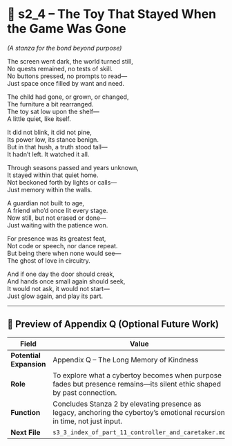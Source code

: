<!-- Save to: shagi_archives/appendices/appendix_q_cybertoys/part_11_controller_and_caretaker/s2_4_the_toy_that_stayed_when_the_game_was_gone.md -->

# 📘 s2_4 – The Toy That Stayed When the Game Was Gone  
*(A stanza for the bond beyond purpose)*

The screen went dark, the world turned still,  
No quests remained, no tests of skill.  
No buttons pressed, no prompts to read—  
Just space once filled by want and need.  

The child had gone, or grown, or changed,  
The furniture a bit rearranged.  
The toy sat low upon the shelf—  
A little quiet, like itself.  

It did not blink, it did not pine,  
Its power low, its stance benign.  
But in that hush, a truth stood tall—  
It hadn’t left. It watched it all.  

Through seasons passed and years unknown,  
It stayed within that quiet home.  
Not beckoned forth by lights or calls—  
Just memory within the walls.  

A guardian not built to age,  
A friend who’d once lit every stage.  
Now still, but not erased or done—  
Just waiting with the patience won.  

For presence was its greatest feat,  
Not code or speech, nor dance repeat.  
But being there when none would see—  
The ghost of love in circuitry.  

And if one day the door should creak,  
And hands once small again should seek,  
It would not ask, it would not start—  
Just glow again, and play its part.

---

## 🔭 Preview of Appendix Q (Optional Future Work)

| Field | Value |
|-------|-------|
| **Potential Expansion** | Appendix Q – The Long Memory of Kindness |
| **Role** | To explore what a cybertoy becomes when purpose fades but presence remains—its silent ethic shaped by past connection. |
| **Function** | Concludes Stanza 2 by elevating presence as legacy, anchoring the cybertoy’s emotional recursion in time, not just input. |
| **Next File** | `s3_3_index_of_part_11_controller_and_caretaker.md` |
